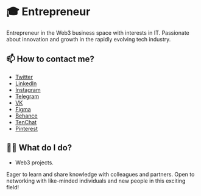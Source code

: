 # 🎓 Entrepreneur
Entrepreneur in the Web3 business space with interests in IT. Passionate about innovation and growth in the rapidly evolving tech industry. 

## 📫 How to contact me?

- [Twitter](https://twitter.com/gusevlife)
- [LinkedIn](https://www.linkedin.com/in/gusevlife/)
- [Instagram](https://www.instagram.com/gusevsvyatoslav/)
- [Telegram](https://t.me/gusevself)
- [VK](https://vk.com/gusevlive)
- [Figma](https://www.figma.com/@gusev)
- [Behance](https://www.behance.net/sviatoshusiev)
- [TenChat](https://tenchat.ru/gusev)
- [Pinterest](https://ru.pinterest.com/gusevlive/)

## 👨‍💻 What do I do?
- Web3 projects.

Eager to learn and share knowledge with colleagues and partners. Open to networking with like-minded individuals and new people in this exciting field!

